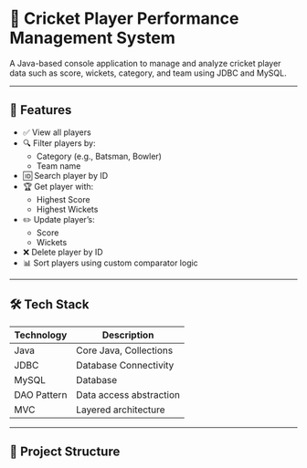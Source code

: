 # 🏏 Cricket Player Performance Management System

A Java-based console application to manage and analyze cricket player data such as score, wickets, category, and team using JDBC and MySQL.

---

## 📌 Features

- ✅ View all players
- 🔍 Filter players by:
  - Category (e.g., Batsman, Bowler)
  - Team name
- 🆔 Search player by ID
- 🏆 Get player with:
  - Highest Score
  - Highest Wickets
- ✏️ Update player’s:
  - Score
  - Wickets
- ❌ Delete player by ID
- 📊 Sort players using custom comparator logic

---

## 🛠 Tech Stack

| Technology | Description              |
|------------|--------------------------|
| Java       | Core Java, Collections   |
| JDBC       | Database Connectivity    |
| MySQL      | Database                 |
| DAO Pattern| Data access abstraction  |
| MVC        | Layered architecture     |

---

## 📁 Project Structure

